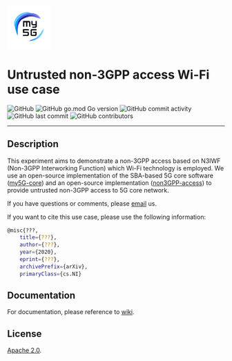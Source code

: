 <img width="20%" src="sample/my5g_wifi_config/figs/my5g-logo.png" alt="my5G-core"/>

# Untrusted non-3GPP access Wi-Fi use case

![GitHub](https://img.shields.io/github/license/LABORA-INF-UFG/paper-MCAK-2021?color=blue)
![GitHub go.mod Go version](https://img.shields.io/github/go-mod/go-version/my5G/my5GCore)
![GitHub commit activity](https://img.shields.io/github/commit-activity/y/LABORA-INF-UFG/paper-MCAK-2021) 
![GitHub last commit](https://img.shields.io/github/last-commit/LABORA-INF-UFG/paper-MCAK-2021)
![GitHub contributors](https://img.shields.io/github/contributors/LABORA-INF-UFG/paper-MCAK-2021)

----
## Description

This experiment aims to demonstrate a non-3GPP access based on N3IWF (Non-3GPP Interworking Function) which Wi-Fi technology is employed. We use an open-source implementation of the SBA-based 5G core software ([my5G-core](https://github.com/my5G/my5G-core)) and an open-source implementation ([non3GPP-access](https://github.com/my5G/my5G-non3GPP-access)) to provide untrusted non-3GPP access to 5G core network.

If you have questions or comments, please [email](mailto:mario.lemes@ifg.edu.br) us.

If you want to cite this use case, please use the following information:

```bash
@misc{???,
    title={???},
    author={???},
    year={2020},
    eprint={???},
    archivePrefix={arXiv},
    primaryClass={cs.NI}
```

## Documentation

For documentation, please reference to [wiki](https://github.com/LABORA-INF-UFG/paper-MCAK-2021/wiki).

## License

[Apache 2.0](https://github.com/LABORA-INF-UFG/paper-MCAK-2021/blob/master/LICENSE).
